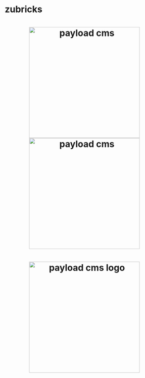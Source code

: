 # zubricks
<h1 align="center">
  <img width="350" src="https://raw.githubusercontent.com/payloadcms/payload/master/src/admin/assets/images/payload-logo-dark.svg#gh-light-mode-only" alt="payload cms">
  <img width="350" src="https://raw.githubusercontent.com/payloadcms/payload/master/src/admin/assets/images/payload-logo-light.svg#gh-dark-mode-only" alt="payload cms">
</h1>

<h1 align="center">
  <a href="https://payloadcms.com">
    <picture>
      <source media="(prefers-color-scheme: dark)" srcset="https://raw.githubusercontent.com/payloadcms/payload/master/src/admin/assets/images/payload-logo-light.svg">
      <img width="350" alt="payload cms logo" src="https://raw.githubusercontent.com/payloadcms/payload/master/src/admin/assets/images/payload-logo-dark.svg">
</picture>
  </a>
</h1>
